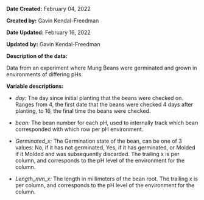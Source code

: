 **Date Created:** February 04, 2022

**Created by:** Gavin Kendal-Freedman	

**Date Updated:** February 16, 2022

**Updated by:** Gavin Kendal-Freedman	

**Description of the data:**

Data from an experiment where Mung Beans were germinated and grown in environments of differing pHs.

**Variable descriptions:**

* *day:* The day since initial planting that the beans were checked on. Ranges from 4, the first date that the beans were 
checked 4 days after planting, to 16, the final time the beans were checked.

* *bean:* The bean number for each pH, used to internally track which bean corresponded with which row per pH environment.

* *Germinated_x:* The Germination state of the bean, can be one of 3 values: No, if it has not germinated, Yes, if it has
germinated, or Molded if it Molded and was subsequently discarded. The trailing x is per column, and corresponds to the 
pH level of the environment for the column.

* *Length_mm_x:* The length in millimeters of the bean root. The trailing x is per column, and corresponds to the 
pH level of the environment for the column.